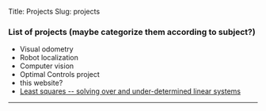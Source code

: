 Title: Projects
Slug: projects

### List of projects (maybe categorize them according to subject?)
* Visual odometry
* Robot localization
* Computer vision
* Optimal Controls project
* this website?
* [Least squares -- solving over and under-determined linear systems](http://people.csail.mit.edu/bkph/articles/Pseudo_Inverse.pdf)
---
